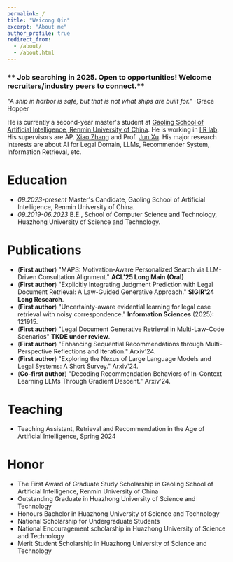 ```yaml
---
permalink: /
title: "Weicong Qin"
excerpt: "About me"
author_profile: true
redirect_from: 
  - /about/
  - /about.html
---
```


### ** Job searching in 2025. Open to opportunities! Welcome recruiters/industry peers to connect.**

*"A ship in harbor is safe, but that is not what ships are built for."* -Grace Hopper


He is currently a second-year master's student at [Gaoling School of Artificial Intelligence, Renmin University of China](http://ai.ruc.edu.cn/english/index.htm). He is working in [IIR lab](https://ruc-iir-lab.github.io/). His supervisors are AP. [Xiao Zhang](https://scholar.google.com/citations?user=5FZ6wbAAAAAJ&hl=zh-CN&oi=ao) and Prof. [Jun Xu](https://scholar.google.com/citations?user=su14mcEAAAAJ). His major research interests are about AI for Legal Domain, LLMs, Recommender System, Information Retrieval, etc.

Education
=========

- *09.2023-present* Master's Candidate, Gaoling School of Artificial Intelligence, Renmin University of China.
- *09.2019-06.2023* B.E., School of Computer Science and Technology, Huazhong University of Science and Technology.

Publications
============

* (**First author**) "MAPS: Motivation-Aware Personalized Search via LLM-Driven Consultation Alignment." **ACL'25 Long Main (Oral)**
* (**First author**) "Explicitly Integrating Judgment Prediction with Legal Document Retrieval: A Law-Guided Generative Approach." **SIGIR'24 Long Research**.
* (**First author**) "Uncertainty-aware evidential learning for legal case retrieval with noisy correspondence." **Information Sciences** (2025): 121915.
* (**First author**) "Legal Document Generative Retrieval in Multi-Law-Code Scenarios" **TKDE under review**.
* (**First author**) "Enhancing Sequential Recommendations through Multi-Perspective Reflections and Iteration." Arxiv'24.
* (**First author**) "Exploring the Nexus of Large Language Models and Legal Systems: A Short Survey." Arxiv'24.
* (**Co-first author**) "Decoding Recommendation Behaviors of In-Context Learning LLMs Through Gradient Descent." Arxiv'24.

  


Teaching
========

* Teaching Assistant, Retrieval and Recommendation in the Age of Artificial Intelligence, Spring 2024

Honor
=====

* The First Award of Graduate Study Scholarship in Gaoling School of Artificial Intelligence, Renmin University of China
* Outstanding Graduate in Huazhong University of Science and Technology
* Honours Bachelor in Huazhong University of Science and Technology
* National Scholarship for Undergraduate Students
* National Encouragement scholarship in Huazhong University of Science and Technology
* Merit Student Scholarship in Huazhong University of Science and Technology
